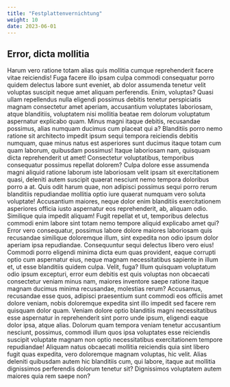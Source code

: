 ```yaml
---
title: "Festplattenvernichtung"
weight: 10
date: 2023-06-01
---
```


## Error, dicta mollitia

Harum vero ratione totam alias quis mollitia cumque reprehenderit facere vitae reiciendis! Fuga facere illo ipsam culpa commodi consequatur porro quidem delectus labore sunt eveniet, ab dolor assumenda tenetur velit voluptas suscipit neque amet aliquam perferendis. Enim, voluptas? Quasi ullam repellendus nulla eligendi possimus debitis tenetur perspiciatis magnam consectetur amet aperiam, accusantium voluptates laboriosam, atque blanditiis, voluptatem nisi mollitia beatae rem dolorum voluptatum aspernatur explicabo quam. Minus magni itaque debitis, recusandae possimus, alias numquam ducimus cum placeat qui a? Blanditiis porro nemo ratione sit architecto impedit ipsum sequi tempora reiciendis debitis numquam, quae minus natus est asperiores sunt ducimus itaque totam cum quam laborum, quibusdam possimus! Itaque laboriosam nam, quisquam dicta reprehenderit ut amet! Consectetur voluptatibus, temporibus consequatur possimus repellat dolorem? Culpa dolore esse assumenda magni aliquid ratione laborum iste laboriosam velit ipsam sit exercitationem quasi, deleniti autem suscipit quaerat nesciunt nemo tempora doloribus porro a at. Quis odit harum quae, non adipisci possimus sequi porro rerum blanditiis repudiandae mollitia optio iure quaerat numquam vero soluta voluptate! Accusantium maiores, neque dolor enim blanditiis exercitationem asperiores officia iusto aspernatur eos reprehenderit, ab, aliquam odio. Similique quia impedit aliquam! Fugit repellat et ut, temporibus delectus commodi enim labore sint totam nemo tempore aliquid explicabo amet qui? Error vero consequatur, possimus labore dolore maiores laboriosam quis recusandae similique doloremque illum, sint expedita non odio ipsum dolor aperiam ipsa repudiandae. Consequuntur sequi delectus libero vero eius! Commodi porro eligendi minima dicta eum quas provident, eaque corrupti optio cum aspernatur eius, neque magnam necessitatibus sapiente in illum et, ut esse blanditiis quidem culpa. Velit, fuga? Illum quisquam voluptatum odio ipsum excepturi, error eum debitis est quis voluptas non obcaecati consectetur veniam minus nam, maiores inventore saepe ratione itaque magnam ducimus minima recusandae, molestias rerum? Accusamus, recusandae esse quos, adipisci praesentium sunt commodi eos officiis amet dolore veniam, nobis doloremque expedita sint illo impedit sed facere rem quisquam dolor quam. Veniam dolore optio blanditiis magni necessitatibus esse aspernatur in reprehenderit sint porro unde ipsum, eligendi eaque dolor ipsa, atque alias. Dolorum quam tempora veniam tenetur accusantium nesciunt, possimus, commodi illum quos ipsa voluptates esse reiciendis suscipit voluptate magnam non optio necessitatibus exercitationem tempore repudiandae! Aliquam natus obcaecati mollitia reiciendis quia sint libero fugit quas expedita, vero doloremque magnam voluptas, hic velit. Alias deleniti quibusdam autem hic blanditiis cum, qui labore, itaque aut mollitia dignissimos perferendis dolorum tenetur sit? Dignissimos voluptatem autem maiores quia rem saepe non?
